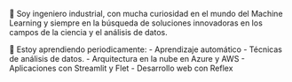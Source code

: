 👋 Soy ingeniero industrial, con mucha curiosidad en el mundo del Machine Learning y siempre en la búsqueda de soluciones innovadoras en los campos de la ciencia y el análisis de datos.

👀  Estoy aprendiendo periodicamente:
    - Aprendizaje automático
    - Técnicas de análisis de datos.
    - Arquitectura en la nube en Azure y AWS
    - Aplicaciones con Streamlit y Flet
    - Desarrollo web con Reflex



<!---
AlexanderS2610/AlexanderS2610 is a ✨ special ✨ repository because its `README.md` (this file) appears on your GitHub profile.
You can click the Preview link to take a look at your changes.
--->
